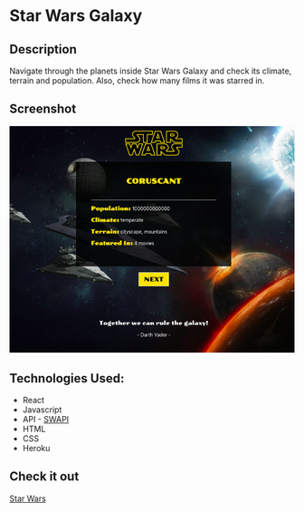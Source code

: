 # Star Wars Galaxy

## Description
Navigate through the planets inside Star Wars Galaxy and check its climate, terrain and population. Also, check how many films it was starred in.

## Screenshot
![ScreenShot](/public/img/starwars.png)

## Technologies Used:
* React
* Javascript
* API - [SWAPI](https://swapi.co/)
* HTML
* CSS
* Heroku

## Check it out
[Star Wars](https://judibo.github.io/starwars)